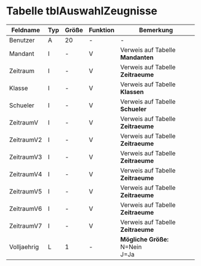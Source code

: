 # Tabelle tblAuswahlZeugnisse




| Feldname    | Typ | Größe | Funktion | Bemerkung                                |
|-------------|-----|-------|----------|------------------------------------------|
| Benutzer    | A   | 20    | -        | -                                        |
| Mandant     | I   | -     | V        | Verweis auf Tabelle **Mandanten**        |
| Zeitraum    | I   | -     | V        | Verweis auf Tabelle **Zeitraeume**       |
| Klasse      | I   | -     | V        | Verweis auf Tabelle **Klassen**          |
| Schueler    | I   | -     | V        | Verweis auf Tabelle **Schueler**         |
| ZeitraumV   | I   | -     | V        | Verweis auf Tabelle **Zeitraeume**       |
| ZeitraumV2  | I   | -     | V        | Verweis auf Tabelle **Zeitraeume**       |
| ZeitraumV3  | I   | -     | V        | Verweis auf Tabelle **Zeitraeume**       |
| ZeitraumV4  | I   | -     | V        | Verweis auf Tabelle **Zeitraeume**       |
| ZeitraumV5  | I   | -     | V        | Verweis auf Tabelle **Zeitraeume**       |
| ZeitraumV6  | I   | -     | V        | Verweis auf Tabelle **Zeitraeume**       |
| ZeitraumV7  | I   | -     | V        | Verweis auf Tabelle **Zeitraeume**       |
| Volljaehrig | L   | 1     | -        | **Mögliche Größe:** <br/>N=Nein<br/>J=Ja |




